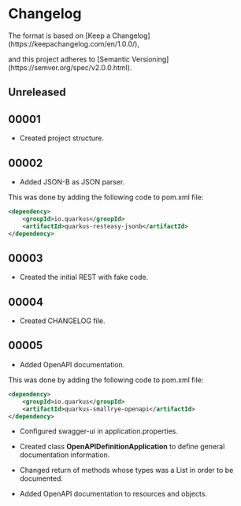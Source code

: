 # Changelog
<p>The format is based on [Keep a Changelog](https://keepachangelog.com/en/1.0.0/),</p>
<p>and this project adheres to [Semantic Versioning](https://semver.org/spec/v2.0.0.html).</p>

## Unreleased

## 00001
- <p>Created project structure.</p>

## 00002
- <p>Added JSON-B as JSON parser.</p>
<p>This was done by adding the following code to pom.xml file:</p>

```xml
<dependency>
    <groupId>io.quarkus</groupId>
    <artifactId>quarkus-resteasy-jsonb</artifactId>
</dependency>
```

## 00003
- <p>Created the initial REST with fake code.</p>

## 00004
- <p>Created CHANGELOG file.</p>

## 00005
- <p>Added OpenAPI documentation.</p>
<p>This was done by adding the following code to pom.xml file:</p>

```xml
<dependency>
    <groupId>io.quarkus</groupId>
    <artifactId>quarkus-smallrye-openapi</artifactId>
</dependency>
```
- <p>Configured swagger-ui in application.properties.</p>
- <p>Created class <b>OpenAPIDefinitionApplication</b> to define general documentation information.</p>
- <p>Changed return of methods whose types was a List in order to be documented.</p>
- <p>Added OpenAPI documentation to resources and objects.